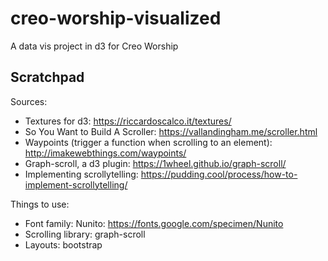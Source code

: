 # creo-worship-visualized
A data vis project in d3 for Creo Worship

## Scratchpad
Sources:
- Textures for d3: https://riccardoscalco.it/textures/
- So You Want to Build A Scroller: https://vallandingham.me/scroller.html
- Waypoints (trigger a function when scrolling to an element): http://imakewebthings.com/waypoints/
- Graph-scroll, a d3 plugin: https://1wheel.github.io/graph-scroll/
- Implementing scrollytelling: https://pudding.cool/process/how-to-implement-scrollytelling/

Things to use:
- Font family: Nunito: https://fonts.google.com/specimen/Nunito
- Scrolling library: graph-scroll
- Layouts: bootstrap